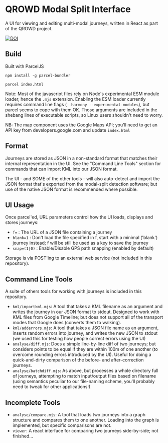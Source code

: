 QROWD Modal Split Interface
============================

A UI for viewing and editing multi-modal journeys, written in React as part of the QROWD project.

[![DOI](https://zenodo.org/badge/157371166.svg)](https://zenodo.org/badge/latestdoi/157371166)


Build
-----

Built with ParcelJS

`npm install -g parcel-bundler`

`parcel index.html`

Note: Most of the javascript files rely on Node's experimental ESM module loader, hence the `.mjs` extension. Enabling the ESM loader currently requires command line flags (`--harmony --experimental-modules`), but parcel seems to cope with them OK. Those arguments are included in the shebang lines of executable scripts, so Linux users shouldn't need to worry.

NB: The map component uses the Google Maps API; you'll need to get an API key from developers.google.com and update `index.html`


Format
------

Journeys are stored as JSON in a non-standard format that matches their internal
representation in the UI. See the "Command Line Tools" section for commands that can
import KML into our JSON format.

The UI - and SOME of the other tools - will also auto-detect and import the JSON
format that's exported from the modal-split detection software; but use of the native
JSON format is recommended where possible.


UI Usage
--------

Once parcel'ed, URL parameters control how the UI loads, displays and stores journeys:

* `f=` : The URL of a JSON file containing a journey
* `blank=1` : Don't load the file specified in f, start with a minimal ('blank') journey instead; f will be still be used as a key to save the journey
* `snap=(1|0)` : Enable/Disable GPS path snapping (enabled by default)

Storage is via POST'ing to an external web service (not included in this repository).


Command Line Tools
-------------------

A suite of others tools for working with journeys is included in this repository.

* `kml/importkml.mjs`: A tool that takes a KML filename as an argument and writes the journey in our JSON format to stdout. Designed to work with KML files from Google Timeline; but does not support
all of the transport modes that Google does (converts them to walking).
* `kml/adderrors.mjs`: A tool that takes a JSON file name as an argument, inserts random errors into journey, and writes the new JSON to stdout (we used this for testing how people correct errors using the UI)
* `analyse/diff.mjs`: Does a simple line-by-line diff of two journeys; but considers points to be
equal if they are within 100m of one another (to overcome rounding errors introduced by the UI).
Useful for doing a quick-and-dirty comparison of the before- and after-correction journeys.
* `analyse/batchdiff.mjs`: As above, but processes a whole directory full of journeys, attempting to match input/output files based on filename (using semantics peculiar to our file-naming scheme, you'll probably need to tweak for other applications!)


Incomplete Tools
----------------


* `analyse/compare.mjs`: A tool that loads two journeys into a graph structure and
compares them to one another. Loading into the graph is implemented, but specific
comparisons are not.
* `viewer`: A react interface for comparing two journeys side-by-side; not finished...
